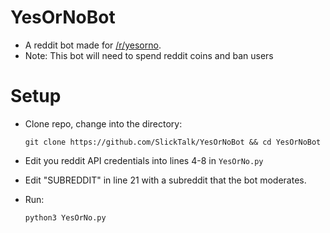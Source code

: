 # YesOrNoBot

- A reddit bot made for [/r/yesorno](https://reddit.com/r/yesorno).
- Note: This bot will need to spend reddit coins and ban users

# Setup

- Clone repo, change into the directory:

      git clone https://github.com/SlickTalk/YesOrNoBot && cd YesOrNoBot
    
- Edit you reddit API credentials into lines 4-8 in ```YesOrNo.py```
- Edit "SUBREDDIT" in line 21 with a subreddit that the bot moderates.
- Run:

      python3 YesOrNo.py
